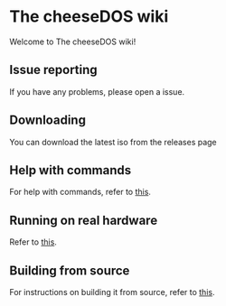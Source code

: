 # The cheeseDOS wiki

Welcome to The cheeseDOS wiki!

## Issue reporting

If you have any problems, please open a issue.

## Downloading

You can download the latest iso from the releases page

## Help with commands

For help with commands, refer to [this](./commands.md).

## Running on real hardware

Refer to [this](./writing.md).

## Building from source

For instructions on building it from source, refer to [this](./build-and-run.md).
